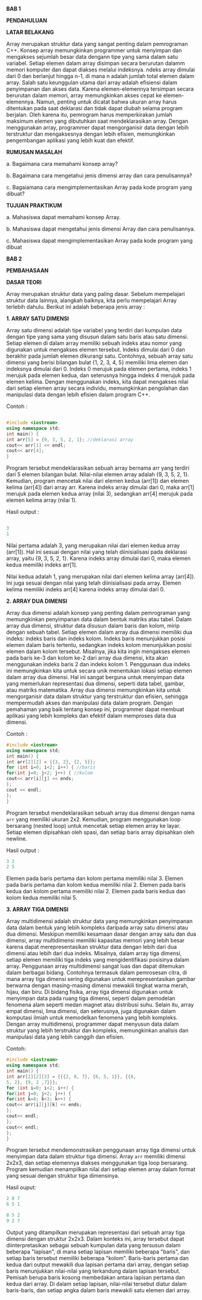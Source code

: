 **BAB 1**

**PENDAHULUAN**

**LATAR BELAKANG** 

Array merupakan struktur data yang sangat penting dalam pemrograman C++. Konsep array memungkinkan programmer untuk menyimpan dan mengakses sejumlah besar data dengann tipe yang sama dalam satu  variabel. Setiap elemen dalam array disimpan secara berurutan dalamm memori komputer dan dapat diakses melalui indeksnya. ndeks array dimulai dari 0 dan berlanjut hingga n-1, di mana n adalah jumlah total elemen dalam array. Salah satu keunggulan utama dari array adalah efisiensi dalam penyimpanan dan akses data. Karena elemen-elemennya tersimpan secara berurutan dalam memori, array memungkinkan akses cepat ke elemen-elemennya. Namun, penting untuk dicatat bahwa ukuran array harus ditentukan pada saat deklarasi dan tidak dapat diubah selama program berjalan. Oleh karena itu, pemrogram harus memperkirakan jumlah maksimum elemen yang dibutuhkan saat mendeklarasikan array. Dengan menggunakan array, programmer dapat mengorganisir data dengan lebih terstruktur dan mengaksesnya dengan lebih efisien, memungkinkan pengembangan aplikasi yang lebih kuat dan efektif.

**RUMUSAN MASALAH**

a. Bagaimana cara memahami konsep array?

b. Bagaimana cara mengetahui jenis dimensi array dan cara penulisannya?

c. Bagaiamana cara mengimplementasikan Array pada kode program yang dibuat?

**TUJUAN PRAKTIKUM**

a. Mahasiswa dapat memahami konsep Array.

b. Mahasiswa dapat mengetahui jenis dimensi Array dan cara penulisannya.

c. Mahasiswa dapat mengimplementasikan Array pada kode program yang dibuat

**BAB 2**

**PEMBAHASAAN**

**DASAR TEORI**

Array merupakan struktur data yang paling dasar. Sebelum mempelajari struktur data
lainnya, alangkah baiknya, kita perlu mempelajari Array terlebih dahulu. Berikut ini
adalah beberapa jenis array :

**1. ARRAY SATU DIMENSI**

Array satu dimensi adalah tipe variabel yang terdiri dari kumpulan data dengan tipe yang sama yang disusun dalam satu baris atau satu dimensi. Setiap elemen di dalam array memiliki sebuah indeks atau nomor yang digunakan untuk mengakses elemen tersebut. Indeks dimulai dari 0 dan berakhir pada jumlah elemen dikurangi satu. Contohnya, sebuah array satu dimensi yang berisi bilangan bulat {1, 2, 3, 4, 5} memiliki lima elemen dan indeksnya dimulai dari 0. Indeks 0 merujuk pada elemen pertama, indeks 1 merujuk pada elemen kedua, dan seterusnya hingga indeks 4 merujuk pada elemen kelima. Dengan menggunakan indeks, kita dapat mengakses nilai dari setiap elemen array secara individu, memungkinkan pengolahan dan manipulasi data dengan lebih efisien dalam program C++.

Contoh :
```C++

#include <iostream>
using namespace std;
int main() {
int arr[5] = {9, 3, 5, 2, 1}; //deklarasi array
cout<< arr[1] << endl;
cout<< arr[4];
}

```
Program tersebut mendeklarasikan sebuah array bernama arr yang terdiri dari 5 elemen bilangan bulat. Nilai-nilai elemen array adalah {9, 3, 5, 2, 1}. Kemudian, program mencetak nilai dari elemen kedua (arr[1]) dan elemen kelima (arr[4]) dari array arr. Karena indeks array dimulai dari 0, maka arr[1] merujuk pada elemen kedua array (nilai 3), sedangkan arr[4] merujuk pada elemen kelima array (nilai 1). 

Hasil output :

```C++

3
1

```
Nilai pertama adalah 3, yang merupakan nilai dari elemen kedua array (arr[1]). Hal ini sesuai dengan nilai yang telah diinisialisasi pada deklarasi array, yaitu {9, 3, 5, 2, 1}. Karena indeks array dimulai dari 0, maka elemen kedua memiliki indeks arr[1].

Nilai kedua adalah 1, yang merupakan nilai dari elemen kelima array (arr[4]). Ini juga sesuai dengan nilai yang telah diinisialisasi pada array. Elemen kelima memiliki indeks arr[4] karena indeks array dimulai dari 0.

**2. ARRAY DUA DIMENSI**

Array dua dimensi adalah konsep yang penting dalam pemrograman yang memungkinkan penyimpanan data dalam bentuk matriks atau tabel. Dalam array dua dimensi, struktur data disusun dalam baris dan kolom, mirip dengan sebuah tabel. Setiap elemen dalam array dua dimensi memiliki dua indeks: indeks baris dan indeks kolom. Indeks baris menunjukkan posisi elemen dalam baris tertentu, sedangkan indeks kolom menunjukkan posisi elemen dalam kolom tersebut. Misalnya, jika kita ingin mengakses elemen pada baris ke-3 dan kolom ke-2 dari array dua dimensi, kita akan menggunakan indeks baris 2 dan indeks kolom 1. Penggunaan dua indeks ini memungkinkan kita untuk secara unik menentukan lokasi setiap elemen dalam array dua dimensi. Hal ini sangat berguna untuk menyimpan data yang memerlukan representasi dua dimensi, seperti data tabel, gambar, atau matriks matematika. Array dua dimensi memungkinkan kita untuk mengorganisir data dalam struktur yang terstruktur dan efisien, sehingga mempermudah akses dan manipulasi data dalam program. Dengan pemahaman yang baik tentang konsep ini, programmer dapat membuat aplikasi yang lebih kompleks dan efektif dalam memproses data dua dimensi.

Contoh :
```C++
#include <iostream>
using namespace std;
int main() {
int arr[2][2] = {{3, 2}, {2, 5}};
for (int i=0; i<2; i++) { //baris
for(int j=0; j<2; j++) { //kolom
cout<< arr[i][j] << ends;
};
cout << endl;
};
}
```
Program tersebut mendeklarasikan sebuah array dua dimensi dengan nama `arr` yang memiliki ukuran 2x2. Kemudian, program menggunakan loop bersarang (nested loop) untuk mencetak setiap elemen array ke layar. Setiap elemen dipisahkan oleh spasi, dan setiap baris array dipisahkan oleh newline.

Hasil output :
```C++
3 2
2 5
```
Elemen pada baris pertama dan kolom pertama memiliki nilai 3.
Elemen pada baris pertama dan kolom kedua memiliki nilai 2.
Elemen pada baris kedua dan kolom pertama memiliki nilai 2.
Elemen pada baris kedua dan kolom kedua memiliki nilai 5.

**3. ARRAY TIGA DIMENSI**

Array multidimensi adalah struktur data yang memungkinkan penyimpanan data dalam bentuk yang lebih kompleks daripada array satu dimensi atau dua dimensi. Meskipun memiliki kesamaan dasar dengan array satu dan dua dimensi, array multidimensi memiliki kapasitas memori yang lebih besar karena dapat merepresentasikan struktur data dengan lebih dari dua dimensi atau lebih dari dua indeks. Misalnya, dalam array tiga dimensi, setiap elemen memiliki tiga indeks yang mengidentifikasi posisinya dalam array. Penggunaan array multidimensi sangat luas dan dapat ditemukan dalam berbagai bidang. Contohnya termasuk dalam pemrosesan citra, di mana array tiga dimensi sering digunakan untuk merepresentasikan gambar berwarna dengan masing-masing dimensi mewakili tingkat warna merah, hijau, dan biru. Di bidang fisika, array tiga dimensi digunakan untuk menyimpan data pada ruang tiga dimensi, seperti dalam pemodelan fenomena alam seperti medan magnet atau distribusi suhu. Selain itu, array empat dimensi, lima dimensi, dan seterusnya, juga digunakan dalam komputasi ilmiah untuk memodelkan fenomena yang lebih kompleks. Dengan array multidimensi, programmer dapat menyusun data dalam struktur yang lebih terstruktur dan kompleks, memungkinkan analisis dan manipulasi data yang lebih canggih dan efisien.

Contoh:
```C++
#include <iostream>
using namespace std;
int main() {
int arr[2][2][3] = {{{2, 8, 7}, {6, 5, 1}}, {{8,
5, 2}, {9, 2 ,7}}};
for (int i=0; i<2; i++) {
for(int j=0; j<2; j++) {
for(int k=0; k<3; k++) {
cout<< arr[i][j][k] << ends;
};
cout<< endl;
};
cout<< endl;
};
}
```
Program tersebut mendemonstrasikan penggunaan array tiga dimensi untuk menyimpan data dalam struktur tiga dimensi. Array `arr` memiliki dimensi 2x2x3, dan setiap elemennya diakses menggunakan tiga loop bersarang. Program kemudian menampilkan nilai dari setiap elemen array dalam format yang sesuai dengan struktur tiga dimensinya.

Hasil ouput:
```C++
2 8 7 
6 5 1 

8 5 2 
9 2 7 
```
Output yang ditampilkan merupakan representasi dari sebuah array tiga dimensi dengan struktur 2x2x3. Dalam konteks ini, array tersebut dapat diinterpretasikan sebagai sebuah kumpulan data yang tersusun dalam beberapa "lapisan", di mana setiap lapisan memiliki beberapa "baris", dan setiap baris tersebut memiliki beberapa "kolom". Baris-baris pertama dan kedua dari output mewakili dua lapisan pertama dari array, dengan setiap baris menunjukkan nilai-nilai yang terkandung dalam lapisan tersebut. Pemisah berupa baris kosong membedakan antara lapisan pertama dan kedua dari array. Di dalam setiap lapisan, nilai-nilai tersebut diatur dalam baris-baris, dan setiap angka dalam baris mewakili satu elemen dari array.

